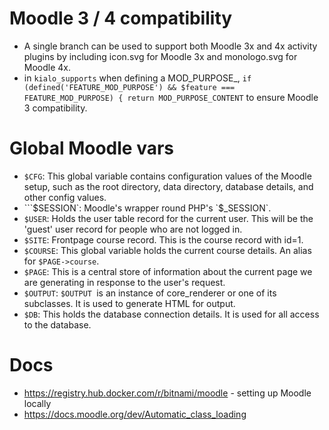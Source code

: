 # Moodle 3 / 4 compatibility

 * A single branch can be used to support both Moodle 3x and 4x activity plugins by including icon.svg for Moodle 3x and monologo.svg for Moodle 4x.
 * in `kialo_supports` when defining a MOD_PURPOSE_, `if (defined('FEATURE_MOD_PURPOSE') && $feature === FEATURE_MOD_PURPOSE) {
   return MOD_PURPOSE_CONTENT` to ensure Moodle 3 compatibility.

# Global Moodle vars

* `$CFG`: This global variable contains configuration values of the Moodle setup, such as the root directory, data directory, database details, and other config values. 
* ```$SESSION`: Moodle's wrapper round PHP's `$_SESSION`.
* `$USER`: Holds the user table record for the current user. This will be the 'guest' user record for people who are not logged in.
* `$SITE`: Frontpage course record. This is the course record with id=1.
* `$COURSE`: This global variable holds the current course details. An alias for `$PAGE->course`.
* `$PAGE`: This is a central store of information about the current page we are generating in response to the user's request.
* `$OUTPUT`: `$OUTPUT `is an instance of core_renderer or one of its subclasses. It is used to generate HTML for output.
* `$DB`: This holds the database connection details. It is used for all access to the database.

# Docs

* https://registry.hub.docker.com/r/bitnami/moodle - setting up Moodle locally
* https://docs.moodle.org/dev/Automatic_class_loading
